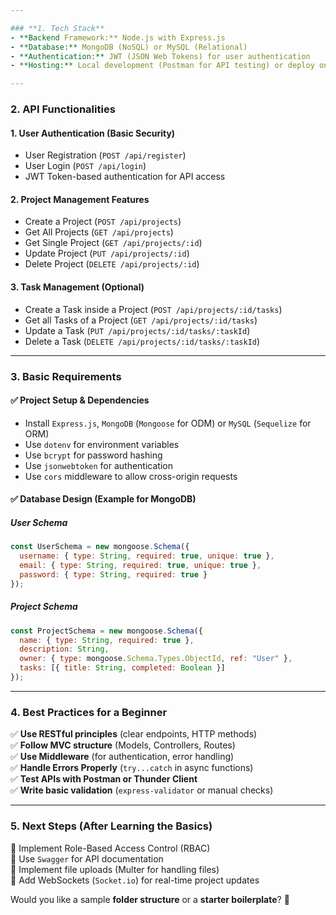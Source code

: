 ```yaml
---

### **1. Tech Stack**  
- **Backend Framework:** Node.js with Express.js  
- **Database:** MongoDB (NoSQL) or MySQL (Relational)  
- **Authentication:** JWT (JSON Web Tokens) for user authentication  
- **Hosting:** Local development (Postman for API testing) or deploy on Render/Heroku  

---
```


### **2. API Functionalities**  

#### **1. User Authentication (Basic Security)**
- User Registration (`POST /api/register`)
- User Login (`POST /api/login`)
- JWT Token-based authentication for API access  

#### **2. Project Management Features**
- Create a Project (`POST /api/projects`)
- Get All Projects (`GET /api/projects`)
- Get Single Project (`GET /api/projects/:id`)
- Update Project (`PUT /api/projects/:id`)
- Delete Project (`DELETE /api/projects/:id`)  

#### **3. Task Management (Optional)**
- Create a Task inside a Project (`POST /api/projects/:id/tasks`)
- Get all Tasks of a Project (`GET /api/projects/:id/tasks`)
- Update a Task (`PUT /api/projects/:id/tasks/:taskId`)
- Delete a Task (`DELETE /api/projects/:id/tasks/:taskId`)  

---

### **3. Basic Requirements**  

#### ✅ **Project Setup & Dependencies**  
- Install `Express.js`, `MongoDB` (`Mongoose` for ODM) or `MySQL` (`Sequelize` for ORM)  
- Use `dotenv` for environment variables  
- Use `bcrypt` for password hashing  
- Use `jsonwebtoken` for authentication  
- Use `cors` middleware to allow cross-origin requests  

#### ✅ **Database Design** (Example for MongoDB)  

##### **User Schema**  
```js
const UserSchema = new mongoose.Schema({
  username: { type: String, required: true, unique: true },
  email: { type: String, required: true, unique: true },
  password: { type: String, required: true }
});
```

##### **Project Schema**  
```js
const ProjectSchema = new mongoose.Schema({
  name: { type: String, required: true },
  description: String,
  owner: { type: mongoose.Schema.Types.ObjectId, ref: "User" },  
  tasks: [{ title: String, completed: Boolean }]
});
```

---

### **4. Best Practices for a Beginner**
✅ **Use RESTful principles** (clear endpoints, HTTP methods)  
✅ **Follow MVC structure** (Models, Controllers, Routes)  
✅ **Use Middleware** (for authentication, error handling)  
✅ **Handle Errors Properly** (`try...catch` in async functions)  
✅ **Test APIs with Postman or Thunder Client**  
✅ **Write basic validation** (`express-validator` or manual checks)  

---

### **5. Next Steps (After Learning the Basics)**
🔹 Implement Role-Based Access Control (RBAC)  
🔹 Use `Swagger` for API documentation  
🔹 Implement file uploads (Multer for handling files)  
🔹 Add WebSockets (`Socket.io`) for real-time project updates  

Would you like a sample **folder structure** or a **starter boilerplate**? 🚀